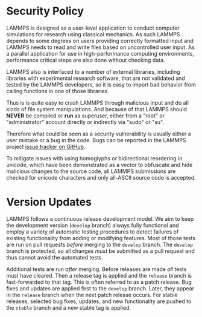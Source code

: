 # Security Policy

LAMMPS is designed as a user-level application to conduct computer
simulations for research using classical mechanics.  As such LAMMPS
depends to some degrees on users providing correctly formatted input and
LAMMPS needs to read and write files based on uncontrolled user input.
As a parallel application for use in high-performance computing
environments, performance critical steps are also done without checking
data.

LAMMPS also is interfaced to a number of external libraries, including
libraries with experimental research software, that are not validated
and tested by the LAMMPS developers, so it is easy to import bad
behavior from calling functions in one of those libraries.

Thus is is quite easy to crash LAMMPS through malicious input and do all
kinds of file system manipulations.  And because of that LAMMPS should
**NEVER** be compiled or **run** as superuser, either from a "root" or
"administrator" account directly or indirectly via "sudo" or "su".

Therefore what could be seen as a security vulnerability is usually
either a user mistake or a bug in the code.  Bugs can be reported in the
LAMMPS project [issue tracker on
GitHub](https://github.com/lammps/lammps/issues).

To mitigate issues with using homoglyphs or bidirectional reordering in
unicode, which have been demonstrated as a vector to obfuscate and hide
malicious changes to the source code, all LAMMPS submissions are checked
for unicode characters and only all-ASCII source code is accepted.

# Version Updates

LAMMPS follows a continuous release development model.  We aim to keep
the development version (`develop` branch) always fully functional and
employ a variety of automatic testing procedures to detect failures
of existing functionality from adding or modifying features.  Most of
those tests are run on pull requests *before* merging to the `develop`
branch.  The `develop` branch is protected, so all changes *must* be
submitted as a pull request and thus cannot avoid the automated tests.

Additional tests are run *after* merging.  Before releases are made
*all* tests must have cleared.  Then a release tag is applied and the
`release` branch is fast-forwarded to that tag.  This is often referred
to as a patch release. Bug fixes and updates are
applied first to the `develop` branch.  Later, they appear in the `release`
branch when the next patch release occurs.
For stable releases, selected bug fixes, updates, and new functionality
are pushed to the `stable` branch and a new stable tag is applied.
